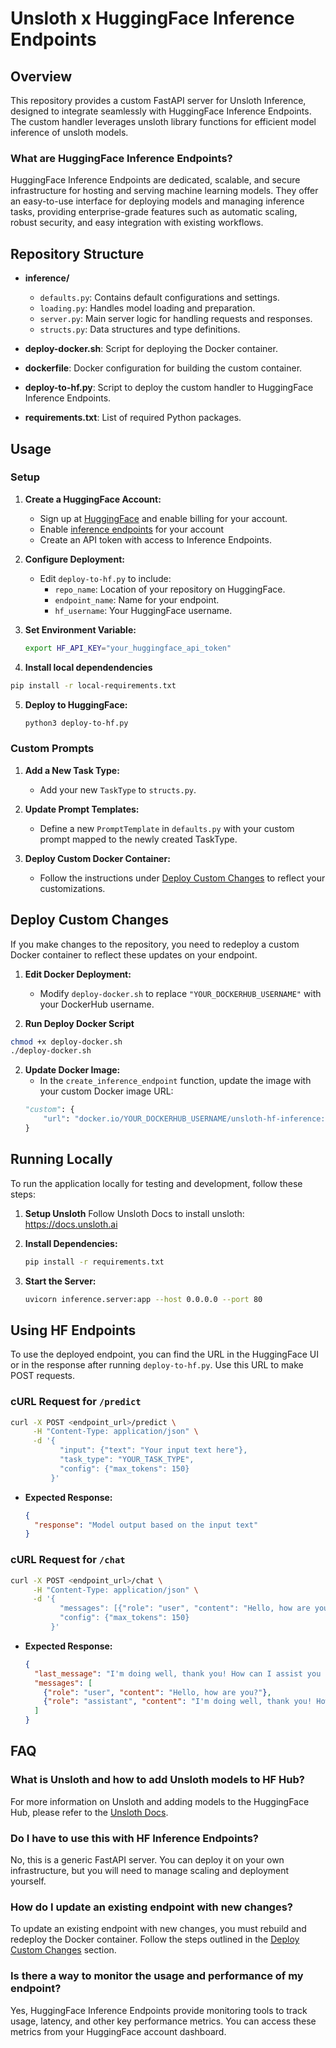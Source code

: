 # Unsloth x HuggingFace Inference Endpoints

## Overview

This repository provides a custom FastAPI server for Unsloth Inference, designed to integrate seamlessly with HuggingFace Inference Endpoints. The custom handler leverages unsloth library functions for efficient model inference of unsloth models.

### What are HuggingFace Inference Endpoints?

HuggingFace Inference Endpoints are dedicated, scalable, and secure infrastructure for hosting and serving machine learning models. They offer an easy-to-use interface for deploying models and managing inference tasks, providing enterprise-grade features such as automatic scaling, robust security, and easy integration with existing workflows.

## Repository Structure

- **inference/**
  - `defaults.py`: Contains default configurations and settings.
  - `loading.py`: Handles model loading and preparation.
  - `server.py`: Main server logic for handling requests and responses.
  - `structs.py`: Data structures and type definitions.

- **deploy-docker.sh**: Script for deploying the Docker container.
- **dockerfile**: Docker configuration for building the custom container.
- **deploy-to-hf.py**: Script to deploy the custom handler to HuggingFace Inference Endpoints.
- **requirements.txt**: List of required Python packages.

## Usage

### Setup

1. **Create a HuggingFace Account:**
   - Sign up at [HuggingFace](https://huggingface.co) and enable billing for your account.
   - Enable [inference endpoints](https://ui.endpoints.huggingface.co/) for your account
   - Create an API token with access to Inference Endpoints.

2. **Configure Deployment:**
   - Edit `deploy-to-hf.py` to include:
     - `repo_name`: Location of your repository on HuggingFace.
     - `endpoint_name`: Name for your endpoint.
     - `hf_username`: Your HuggingFace username.

3. **Set Environment Variable:**
   ```bash
   export HF_API_KEY="your_huggingface_api_token"
   ```

4. **Install local dependendencies**
```bash
pip install -r local-requirements.txt
```

5. **Deploy to HuggingFace:**
   ```bash
   python3 deploy-to-hf.py
   ```

### Custom Prompts

1. **Add a New Task Type:**
   - Add your new `TaskType` to `structs.py`.

2. **Update Prompt Templates:**
   - Define a new `PromptTemplate` in `defaults.py` with your custom prompt mapped to the newly created TaskType.

3. **Deploy Custom Docker Container:**
   - Follow the instructions under [Deploy Custom Changes](#deploy-custom-changes) to reflect your customizations.

## Deploy Custom Changes

If you make changes to the repository, you need to redeploy a custom Docker container to reflect these updates on your endpoint.

1. **Edit Docker Deployment:**
   - Modify `deploy-docker.sh` to replace `"YOUR_DOCKERHUB_USERNAME"` with your DockerHub username.

2. **Run Deploy Docker Script**
```bash
chmod +x deploy-docker.sh
./deploy-docker.sh
```

2. **Update Docker Image:**
   - In the `create_inference_endpoint` function, update the image with your custom Docker image URL:
   ```python
   "custom": {
       "url": "docker.io/YOUR_DOCKERHUB_USERNAME/unsloth-hf-inference:latest"
   }
   ```

## Running Locally

To run the application locally for testing and development, follow these steps:

1. **Setup Unsloth**
Follow Unsloth Docs to install unsloth: https://docs.unsloth.ai

2. **Install Dependencies:**
   ```bash
   pip install -r requirements.txt
   ```

3. **Start the Server:**
   ```bash
   uvicorn inference.server:app --host 0.0.0.0 --port 80
   ```

## Using HF Endpoints

To use the deployed endpoint, you can find the URL in the HuggingFace UI or in the response after running `deploy-to-hf.py`. Use this URL to make POST requests.

### cURL Request for `/predict`

```bash
curl -X POST <endpoint_url>/predict \
     -H "Content-Type: application/json" \
     -d '{
           "input": {"text": "Your input text here"},
           "task_type": "YOUR_TASK_TYPE",
           "config": {"max_tokens": 150}
         }'
```

- **Expected Response:**
  ```json
  {
    "response": "Model output based on the input text"
  }
  ```

### cURL Request for `/chat`

```bash
curl -X POST <endpoint_url>/chat \
     -H "Content-Type: application/json" \
     -d '{
           "messages": [{"role": "user", "content": "Hello, how are you?"}],
           "config": {"max_tokens": 150}
         }'
```

- **Expected Response:**
  ```json
  {
    "last_message": "I'm doing well, thank you! How can I assist you today?",
    "messages": [
      {"role": "user", "content": "Hello, how are you?"},
      {"role": "assistant", "content": "I'm doing well, thank you! How can I assist you today?"}
    ]
  }
  ```


## FAQ

### What is Unsloth and how to add Unsloth models to HF Hub?
For more information on Unsloth and adding models to the HuggingFace Hub, please refer to the [Unsloth Docs](https://docs.unsloth.ai/).

### Do I have to use this with HF Inference Endpoints?
No, this is a generic FastAPI server. You can deploy it on your own infrastructure, but you will need to manage scaling and deployment yourself.

### How do I update an existing endpoint with new changes?
To update an existing endpoint with new changes, you must rebuild and redeploy the Docker container. Follow the steps outlined in the [Deploy Custom Changes](#deploy-custom-changes) section.

### Is there a way to monitor the usage and performance of my endpoint?
Yes, HuggingFace Inference Endpoints provide monitoring tools to track usage, latency, and other key performance metrics. You can access these metrics from your HuggingFace account dashboard.